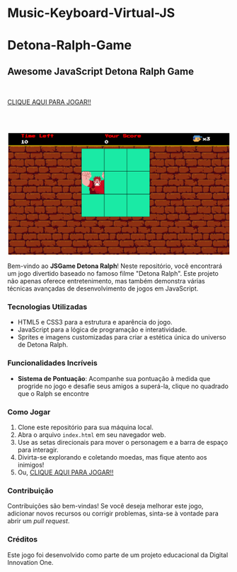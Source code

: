 # Music-Keyboard-Virtual-JS





# Detona-Ralph-Game

## Awesome JavaScript Detona Ralph Game
<br/>


   [CLIQUE AQUI PARA JOGAR!!](https://jonathansartorib.github.io/Detona-Ralph-Game/)

<br/>
<br/>

<p align="center">
  <img src="https://github.com/jonathansartorib/Detona-Ralph-Game/blob/main/src/images/screenShot.png" width="500px" alt="JSGame Detona Ralph Logo">
</p>

Bem-vindo ao **JSGame Detona Ralph**! Neste repositório, você encontrará um jogo divertido baseado no famoso filme "Detona Ralph". Este projeto não apenas oferece entretenimento, mas também demonstra várias técnicas avançadas de desenvolvimento de jogos em JavaScript.

### Tecnologias Utilizadas

- HTML5 e CSS3 para a estrutura e aparência do jogo.
- JavaScript para a lógica de programação e interatividade.
- Sprites e imagens customizadas para criar a estética única do universo de Detona Ralph.

### Funcionalidades Incríveis

- **Sistema de Pontuação**: Acompanhe sua pontuação à medida que progride no jogo e desafie seus amigos a superá-la, clique no quadrado que o Ralph se encontre

### Como Jogar

1. Clone este repositório para sua máquina local.
2. Abra o arquivo `index.html` em seu navegador web.
3. Use as setas direcionais para mover o personagem e a barra de espaço para interagir.
4. Divirta-se explorando e coletando moedas, mas fique atento aos inimigos!
5. Ou, [CLIQUE AQUI PARA JOGAR!!](https://jonathansartorib.github.io/Detona-Ralph-Game/)

### Contribuição

Contribuições são bem-vindas! Se você deseja melhorar este jogo, adicionar novos recursos ou corrigir problemas, sinta-se à vontade para abrir um _pull request_.

### Créditos

Este jogo foi desenvolvido como parte de um projeto educacional da Digital Innovation One.


